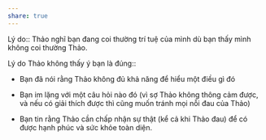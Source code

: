 ```yaml
---
share: true
---
```

Lý do:: Thảo nghĩ bạn đang coi thường trí tuệ của mình dù bạn thấy mình không coi thường Thảo.

Lý do Thảo không thấy ý bạn là đúng:: 
- Bạn đã nói rằng Thảo không đủ khả năng để hiểu một điều gì đó
- Bạn im lặng với một câu hỏi nào đó (vì sợ Thảo không thông cảm được, và nếu có giải thích được thì cũng muốn tránh mọi nỗi đau của Thảo)

- Bạn tin rằng Thảo cần chấp nhận sự thật (kể cả khi Thảo đau) để có được hạnh phúc và sức khỏe toàn diện.
